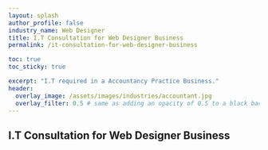 ```yaml
---
layout: splash 
author_profile: false 
industry_name: Web Designer
title: I.T Consultation for Web Designer Business
permalink: /it-consultation-for-web-designer-business

toc: true
toc_sticky: true

excerpt: "I.T required in a Accountancy Practice Business."
header:
  overlay_image: /assets/images/industries/accountant.jpg
  overlay_filter: 0.5 # same as adding an opacity of 0.5 to a black background
---
```


## I.T Consultation for Web Designer Business
